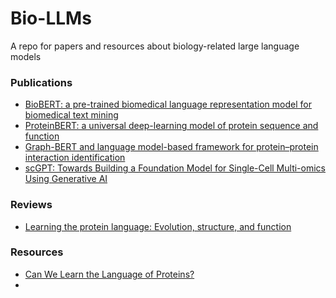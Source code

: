 # Bio-LLMs
A repo for papers and resources about biology-related large language models

### Publications

* [BioBERT: a pre-trained biomedical language representation model for biomedical text mining](https://academic.oup.com/bioinformatics/article/36/4/1234/5566506)
* [ProteinBERT: a universal deep-learning model of protein sequence and function](https://academic.oup.com/bioinformatics/article/38/8/2102/6502274)
* [Graph-BERT and language model-based framework for protein–protein interaction identification](https://www.nature.com/articles/s41598-023-31612-w)
* [scGPT: Towards Building a Foundation Model for Single-Cell Multi-omics Using Generative AI](https://www.biorxiv.org/content/10.1101/2023.04.30.538439v2)


### Reviews
* [Learning the protein language: Evolution, structure, and function](https://www.cell.com/cell-systems/fulltext/S2405-4712(21)00203-9)

### Resources
* [Can We Learn the Language of Proteins?](https://bair.berkeley.edu/blog/2019/11/04/proteins/)
* 
